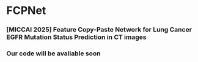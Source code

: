 # FCPNet
### [MICCAI 2025] Feature Copy-Paste Network for Lung Cancer EGFR Mutation Status Prediction in CT images
### Our code will be avaliable soon
